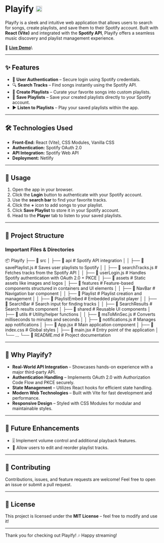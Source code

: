 # Playify <img src="https://example.com/playify-logo.png" alt="Playify Logo" width="20" />

Playify is a sleek and intuitive web application that allows users to search for songs, create playlists, and save them to their Spotify account. Built with **React (Vite)** and integrated with the **Spotify API**, Playify offers a seamless music discovery and playlist management experience.

🚀 **[Live Demo](https://playifyapp.netlify.app/)**\

---

## ✨ Features

- 🔑 **User Authentication** – Secure login using Spotify credentials.
- 🔍 **Search Tracks** – Find songs instantly using the Spotify API.
- 📂 **Create Playlists** – Curate your favorite songs into custom playlists.
- 💾 **Save Playlists** – Save your created playlists directly to your Spotify account.
- ▶️ **Listen to Playlists** – Play your saved playlists within the app.

---

## 🛠️ Technologies Used

- **Front-End:** React (Vite), CSS Modules, Vanilla CSS
- **Authentication:** Spotify OAuth 2.0
- **API Integration:** Spotify Web API
- **Deployment:** Netlify

---

## 📖 Usage

1. Open the app in your browser.
2. Click the **Login** button to authenticate with your Spotify account.
3. Use the **search bar** to find your favorite tracks.
4. Click the **+** icon to add songs to your playlist.
5. Click **Save Playlist** to store it in your Spotify account.
6. Head to the **Player** tab to listen to your saved playlists.

---

## 📂 Project Structure

### Important Files & Directories

📦 Playify
├── 📂 src
│   ├── 📂 api                    # Spotify API integration
│   │   ├── 📜 savePlaylist.js    # Saves user playlists to Spotify
│   │   ├── 📜 searchTracks.js    # Fetches tracks from the Spotify API
│   │   ├── 📜 userLogin.js       # Handles Spotify authentication with OAuth 2.0 + PKCE
│   ├── 📂 assets                 # Static assets like images and logos
│   ├── 📂 features               # Feature-based components structured in containers and UI elements
│   │   ├── 📂 NavBar             # Navigation bar component
│   │   ├── 📂 Playlist           # Playlist creation and management
│   │   ├── 📂 PlaylistEmbed      # Embedded playlist player
│   │   ├── 📂 SearchBar          # Search input for finding tracks
│   │   ├── 📂 SearchResults      # Search results component
│   ├── 📂 shared                 # Reusable UI components
│   ├── 📂 utils                  # Utility/helper functions
│   │   ├── 📜 msToMinSec.js      # Converts milliseconds to minutes and seconds
│   │   ├── 📜 notifications.js   # Manages app notifications
│   ├── 📜 App.jsx                # Main application component
│   ├── 📜 index.css              # Global styles
│   ├── 📜 main.jsx               # Entry point of the application
│   └── ...
└── 📜 README.md        # Project documentation

---

## 🌟 Why Playify?

- **Real-World API Integration** – Showcases hands-on experience with a major third-party API.
- **Authentication Handling** – Implements OAuth 2.0 with Authorization Code Flow and PKCE securely.
- **State Management** – Utilizes React hooks for efficient state handling.
- **Modern Web Technologies** – Built with Vite for fast development and performance.
- **Responsive Design** – Styled with CSS Modules for modular and maintainable styles.

---

## 🚀 Future Enhancements

- 🎚️ Implement volume control and additional playback features.
- 📌 Allow users to edit and reorder playlist tracks.

---

## 🤝 Contributing

Contributions, issues, and feature requests are welcome! Feel free to open an issue or submit a pull request.

---

## 📜 License

This project is licensed under the **MIT License** – feel free to modify and use it!

---

Thank you for checking out Playify! 🎶 Happy streaming!
